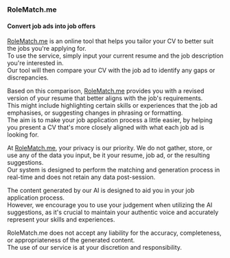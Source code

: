 ### RoleMatch.me

#### Convert job ads into job offers

[RoleMatch.me](https://rolematch.me) is an online tool that helps you tailor your CV to better suit the jobs you're applying for.  
To use the service, simply input your current resume and the job description you're interested in.  
Our tool will then compare your CV with the job ad to identify any gaps or discrepancies.  

Based on this comparison, [RoleMatch.me](https://rolematch.me) provides you with a revised version of your resume that better aligns with the job's requirements.  
This might include highlighting certain skills or experiences that the job ad emphasises, or suggesting changes in phrasing or formatting.  
The aim is to make your job application process a little easier, by helping you present a CV that's more closely aligned with what each job ad is looking for.  

At [RoleMatch.me](https://rolematch.me), your privacy is our priority. We do not gather, store, or use any of the data you input, be it your resume, job ad, or the resulting suggestions.  
Our system is designed to perform the matching and generation process in real-time and does not retain any data post-session.  

The content generated by our AI is designed to aid you in your job application process.  
However, we encourage you to use your judgement when utilizing the AI suggestions, as it's crucial to maintain your authentic voice and accurately represent your skills and experiences.  

RoleMatch.me does not accept any liability for the accuracy, completeness, or appropriateness of the generated content.  
The use of our service is at your discretion and responsibility.  
